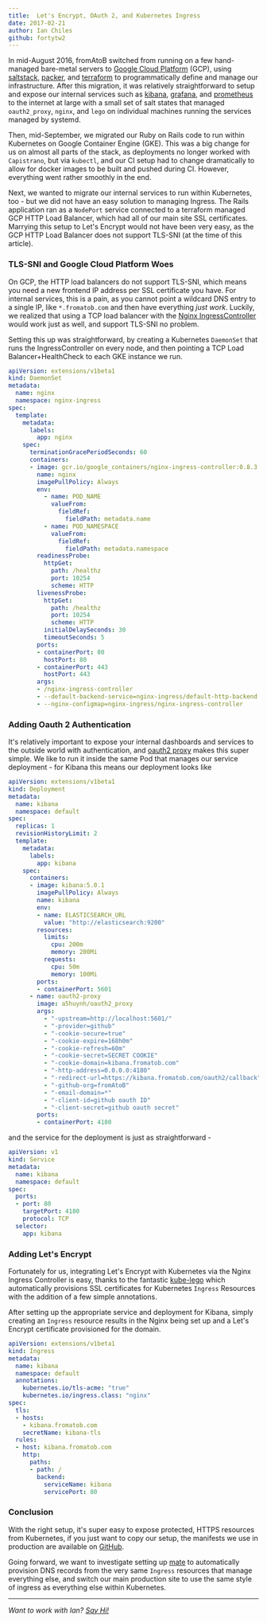 ```yaml
---
title:  Let's Encrypt, OAuth 2, and Kubernetes Ingress
date: 2017-02-21
author: Ian Chiles
github: fortytw2
---
```


In mid-August 2016, fromAtoB switched from running on a few hand-managed bare-metal servers to <a rel="nofollow" href="https://cloud.google.com/">Google Cloud Platform</a> (GCP), using <a rel="nofollow" href="https://saltstack.com/">saltstack</a>, <a rel="nofollow" href="https://www.packer.io/">packer</a>, and <a rel="nofollow" href="https://www.terraform.io/">terraform</a> to
programmatically define and manage our infrastructure. After this migration, it
was relatively straightforward to setup and expose our internal services such as <a rel="nofollow" href="https://www.elastic.co/products/kibana">kibana</a>,
<a rel="nofollow" href="http://grafana.org/">grafana</a>, and <a rel="nofollow" href="https://prometheus.io/">prometheus</a> to the internet at large with a small set of salt states
that managed `oauth2_proxy`, `nginx`, and `lego` on individual machines running
the services managed by systemd.

Then, mid-September, we migrated our Ruby on Rails code to run within Kubernetes
on Google Container Engine (GKE). This was a big change for us on almost all parts of
the stack, as deployments no longer worked with `Capistrano`, but via `kubectl`,
and our CI setup had to change dramatically to allow for docker images to be
built and pushed during CI. However, everything went rather smoothly in the end.

Next, we wanted to migrate our internal services to run within Kubernetes, too -
but we did not have an easy solution to managing Ingress. The Rails application
ran as a `NodePort` service connected to a terraform managed GCP HTTP Load Balancer,
which had all of our main site SSL certificates. Marrying this setup to Let's Encrypt
would not have been very easy, as the GCP HTTP Load Balancer does not support TLS-SNI 
(at the time of this article).

### TLS-SNI and Google Cloud Platform Woes

On GCP, the HTTP load balancers do not support TLS-SNI, which means you need a
new frontend IP address per SSL certificate you have. For internal services, this
is a pain, as you cannot point a wildcard DNS entry to a single IP, like `*.fromatob.com`
and then have everything _just work_. Luckily, we realized that using a TCP
load balancer with the <a rel="nofollow" href="https://github.com/kubernetes/contrib/tree/master/ingress/controllers/nginx">Nginx IngressController</a>
would work just as well, and support TLS-SNI no problem.

Setting this up was straightforward, by creating a Kubernetes `DaemonSet` that runs
the IngressController on every node, and then pointing a TCP Load Balancer+HealthCheck
to each GKE instance we run.

```yml
apiVersion: extensions/v1beta1
kind: DaemonSet
metadata:
  name: nginx
  namespace: nginx-ingress
spec:
  template:
    metadata:
      labels:
        app: nginx
    spec:
      terminationGracePeriodSeconds: 60
      containers:
      - image: gcr.io/google_containers/nginx-ingress-controller:0.8.3
        name: nginx
        imagePullPolicy: Always
        env:
          - name: POD_NAME
            valueFrom:
              fieldRef:
                fieldPath: metadata.name
          - name: POD_NAMESPACE
            valueFrom:
              fieldRef:
                fieldPath: metadata.namespace
        readinessProbe:
          httpGet:
            path: /healthz
            port: 10254
            scheme: HTTP
        livenessProbe:
          httpGet:
            path: /healthz
            port: 10254
            scheme: HTTP
          initialDelaySeconds: 30
          timeoutSeconds: 5
        ports:
        - containerPort: 80
          hostPort: 80
        - containerPort: 443
          hostPort: 443
        args:
        - /nginx-ingress-controller
        - --default-backend-service=nginx-ingress/default-http-backend
        - --nginx-configmap=nginx-ingress/nginx-ingress-controller
```

### Adding Oauth 2 Authentication

It's relatively important to expose your internal dashboards and services
to the outside world with authentication, and <a rel="nofollow" href="https://github.com/bitly/oauth2_proxy">oauth2 proxy</a> makes this super simple. We like to
run it inside the same Pod that manages our service deployment - for Kibana this
means our deployment looks like

```yml
apiVersion: extensions/v1beta1
kind: Deployment
metadata:
  name: kibana
  namespace: default
spec:
  replicas: 1
  revisionHistoryLimit: 2
  template:
    metadata:
      labels:
        app: kibana
    spec:
      containers:
      - image: kibana:5.0.1
        imagePullPolicy: Always
        name: kibana
        env:
        - name: ELASTICSEARCH_URL
          value: "http://elasticsearch:9200"
        resources:
          limits:
            cpu: 200m
            memory: 200Mi
          requests:
            cpu: 50m
            memory: 100Mi
        ports:
        - containerPort: 5601
      - name: oauth2-proxy
        image: a5huynh/oauth2_proxy
        args:
          - "-upstream=http://localhost:5601/"
          - "-provider=github"
          - "-cookie-secure=true"
          - "-cookie-expire=168h0m"
          - "-cookie-refresh=60m"
          - "-cookie-secret=SECRET COOKIE"
          - "-cookie-domain=kibana.fromatob.com"
          - "-http-address=0.0.0.0:4180"
          - "-redirect-url=https://kibana.fromatob.com/oauth2/callback"
          - "-github-org=fromAtoB"
          - "-email-domain=*"
          - "-client-id=github oauth ID"
          - "-client-secret=github oauth secret"
        ports:
        - containerPort: 4180
```

and the service for the deployment is just as straightforward -

```yml
apiVersion: v1
kind: Service
metadata:
  name: kibana
  namespace: default
spec:
  ports:
  - port: 80
    targetPort: 4180
    protocol: TCP
  selector:
    app: kibana
```

### Adding Let's Encrypt

Fortunately for us, integrating Let's Encrypt with Kubernetes via the Nginx Ingress
Controller is easy, thanks to the fantastic <a rel="nofollow" href="https://github.com/jetstack/kube-lego">kube-lego</a> which automatically provisions
SSL certificates for Kubernetes `Ingress` Resources with the addition of a few
simple annotations.

After setting up the appropriate service and deployment for Kibana, simply
creating an `Ingress` resource results in the Nginx being set up and a Let's Encrypt
certificate provisioned for the domain.

```yml
apiVersion: extensions/v1beta1
kind: Ingress
metadata:
  name: kibana
  namespace: default
  annotations:
    kubernetes.io/tls-acme: "true"
    kubernetes.io/ingress.class: "nginx"
spec:
  tls:
  - hosts:
    - kibana.fromatob.com
    secretName: kibana-tls
  rules:
  - host: kibana.fromatob.com
    http:
      paths:
      - path: /
        backend:
          serviceName: kibana
          servicePort: 80
```

### Conclusion

With the right setup, it's super easy to expose protected, HTTPS resources from
Kubernetes, if you just want to copy our setup, the manifests we use in production are available on <a rel="nofollow" href="https://github.com/fromatob/manifests">GitHub</a>.

Going forward, we want to investigate setting up <a rel="nofollow" href="https://github.com/zalando-incubator/mate">mate</a> to
automatically provision DNS records from the very same
`Ingress` resources that manage everything else, and switch our main production site to use the same style of
ingress as everything else within Kubernetes.

<hr>

_Want to work with Ian? <a href="mailto:join-our-team@fromatob.com">Say Hi!</a>_
